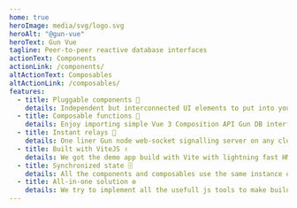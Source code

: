 ```yaml
---
home: true
heroImage: media/svg/logo.svg
heroAlt: "@gun-vue"
heroText: Gun Vue
tagline: Peer-to-peer reactive database interfaces
actionText: Components
actionLink: /components/
altActionText: Composables
altActionLink: /composables/
features:
  - title: Pluggable components 🧩
    details: Independent but interconnected UI elements to put into your new peer-to-peer Vue 3 app template
  - title: Composable functions 🧰
    details: Enjoy importing simple Vue 3 Composition API Gun DB interfaces into your custom components script setup
  - title: Instant relays 📡
    details: One liner Gun node web-socket signalling server on any cloud or device
  - title: Built with ViteJS ✌️
    details: We got the demo app build with Vite with lightning fast HMR and a couple of seconds builds
  - title: Synchronized state 🗄
    details: All the components and composables use the same instance of Gun and are always in sync with each other
  - title: All-in-one solution ⚙️
    details: We try to implement all the usefull js tools to make building p2p apps fun and easy
---
```

